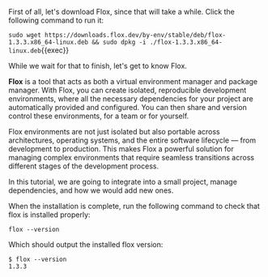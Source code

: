 First of all, let's download Flox, since that will take a while. Click the following command to run it:

`sudo wget https://downloads.flox.dev/by-env/stable/deb/flox-1.3.3.x86_64-linux.deb && sudo dpkg -i ./flox-1.3.3.x86_64-linux.deb`{{exec}}

While we wait for that to finish, let's get to know Flox. 

**Flox** is a tool that acts as both a virtual environment manager and package manager. With Flox, you can create isolated, reproducible development environments, where all the necessary dependencies for your project are automatically provided and configured. You can then share and version control these environments, for a team or for yourself. 

Flox environments are not just isolated but also portable across architectures, operating systems, and the entire software lifecycle — from development to production. This makes Flox a powerful solution for managing complex environments that require seamless transitions across different stages of the development process.

In this tutorial, we are going to integrate into a small project, manage dependencies, and how we would add new ones.

When the installation is complete, run the following command to check that flox is installed properly:

`flox --version`

Which should output the installed flox version:

```
$ flox --version
1.3.3
```


